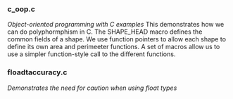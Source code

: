 ### c_oop.c
*Object-oriented programming with C examples*
This demonstrates how we can do polyphormphism in C.  The SHAPE_HEAD macro defines the common fields of a shape.  We use function pointers to allow each shape to define its own area and perimeeter functions.  A set of macros allow us to use a simpler function-style call to the different functions.

### floadtaccuracy.c
*Demonstrates the need for caution when using float types*


